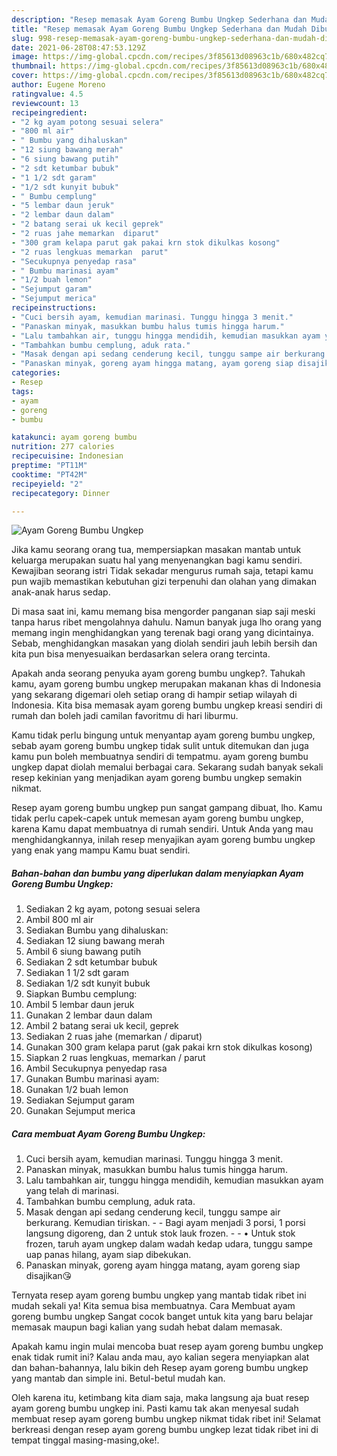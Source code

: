 ```yaml
---
description: "Resep memasak Ayam Goreng Bumbu Ungkep Sederhana dan Mudah Dibuat"
title: "Resep memasak Ayam Goreng Bumbu Ungkep Sederhana dan Mudah Dibuat"
slug: 998-resep-memasak-ayam-goreng-bumbu-ungkep-sederhana-dan-mudah-dibuat
date: 2021-06-28T08:47:53.129Z
image: https://img-global.cpcdn.com/recipes/3f85613d08963c1b/680x482cq70/ayam-goreng-bumbu-ungkep-foto-resep-utama.jpg
thumbnail: https://img-global.cpcdn.com/recipes/3f85613d08963c1b/680x482cq70/ayam-goreng-bumbu-ungkep-foto-resep-utama.jpg
cover: https://img-global.cpcdn.com/recipes/3f85613d08963c1b/680x482cq70/ayam-goreng-bumbu-ungkep-foto-resep-utama.jpg
author: Eugene Moreno
ratingvalue: 4.5
reviewcount: 13
recipeingredient:
- "2 kg ayam potong sesuai selera"
- "800 ml air"
- " Bumbu yang dihaluskan"
- "12 siung bawang merah"
- "6 siung bawang putih"
- "2 sdt ketumbar bubuk"
- "1 1/2 sdt garam"
- "1/2 sdt kunyit bubuk"
- " Bumbu cemplung"
- "5 lembar daun jeruk"
- "2 lembar daun dalam"
- "2 batang serai uk kecil geprek"
- "2 ruas jahe memarkan  diparut"
- "300 gram kelapa parut gak pakai krn stok dikulkas kosong"
- "2 ruas lengkuas memarkan  parut"
- "Secukupnya penyedap rasa"
- " Bumbu marinasi ayam"
- "1/2 buah lemon"
- "Sejumput garam"
- "Sejumput merica"
recipeinstructions:
- "Cuci bersih ayam, kemudian marinasi. Tunggu hingga 3 menit."
- "Panaskan minyak, masukkan bumbu halus tumis hingga harum."
- "Lalu tambahkan air, tunggu hingga mendidih, kemudian masukkan ayam yang telah di marinasi."
- "Tambahkan bumbu cemplung, aduk rata."
- "Masak dengan api sedang cenderung kecil, tunggu sampe air berkurang. Kemudian tiriskan.  Bagi ayam menjadi 3 porsi, 1 porsi langsung digoreng, dan 2 untuk stok lauk frozen.  • Untuk stok frozen, taruh ayam ungkep dalam wadah kedap udara, tunggu sampe uap panas hilang, ayam siap dibekukan."
- "Panaskan minyak, goreng ayam hingga matang, ayam goreng siap disajikan😘"
categories:
- Resep
tags:
- ayam
- goreng
- bumbu

katakunci: ayam goreng bumbu 
nutrition: 277 calories
recipecuisine: Indonesian
preptime: "PT11M"
cooktime: "PT42M"
recipeyield: "2"
recipecategory: Dinner

---
```



![Ayam Goreng Bumbu Ungkep](https://img-global.cpcdn.com/recipes/3f85613d08963c1b/680x482cq70/ayam-goreng-bumbu-ungkep-foto-resep-utama.jpg)

Jika kamu seorang orang tua, mempersiapkan masakan mantab untuk keluarga merupakan suatu hal yang menyenangkan bagi kamu sendiri. Kewajiban seorang istri Tidak sekadar mengurus rumah saja, tetapi kamu pun wajib memastikan kebutuhan gizi terpenuhi dan olahan yang dimakan anak-anak harus sedap.

Di masa  saat ini, kamu memang bisa mengorder panganan siap saji meski tanpa harus ribet mengolahnya dahulu. Namun banyak juga lho orang yang memang ingin menghidangkan yang terenak bagi orang yang dicintainya. Sebab, menghidangkan masakan yang diolah sendiri jauh lebih bersih dan kita pun bisa menyesuaikan berdasarkan selera orang tercinta. 



Apakah anda seorang penyuka ayam goreng bumbu ungkep?. Tahukah kamu, ayam goreng bumbu ungkep merupakan makanan khas di Indonesia yang sekarang digemari oleh setiap orang di hampir setiap wilayah di Indonesia. Kita bisa memasak ayam goreng bumbu ungkep kreasi sendiri di rumah dan boleh jadi camilan favoritmu di hari liburmu.

Kamu tidak perlu bingung untuk menyantap ayam goreng bumbu ungkep, sebab ayam goreng bumbu ungkep tidak sulit untuk ditemukan dan juga kamu pun boleh membuatnya sendiri di tempatmu. ayam goreng bumbu ungkep dapat diolah memalui berbagai cara. Sekarang sudah banyak sekali resep kekinian yang menjadikan ayam goreng bumbu ungkep semakin nikmat.

Resep ayam goreng bumbu ungkep pun sangat gampang dibuat, lho. Kamu tidak perlu capek-capek untuk memesan ayam goreng bumbu ungkep, karena Kamu dapat membuatnya di rumah sendiri. Untuk Anda yang mau menghidangkannya, inilah resep menyajikan ayam goreng bumbu ungkep yang enak yang mampu Kamu buat sendiri.

<!--inarticleads1-->

##### Bahan-bahan dan bumbu yang diperlukan dalam menyiapkan Ayam Goreng Bumbu Ungkep:

1. Sediakan 2 kg ayam, potong sesuai selera
1. Ambil 800 ml air
1. Sediakan  Bumbu yang dihaluskan:
1. Sediakan 12 siung bawang merah
1. Ambil 6 siung bawang putih
1. Sediakan 2 sdt ketumbar bubuk
1. Sediakan 1 1/2 sdt garam
1. Sediakan 1/2 sdt kunyit bubuk
1. Siapkan  Bumbu cemplung:
1. Ambil 5 lembar daun jeruk
1. Gunakan 2 lembar daun dalam
1. Ambil 2 batang serai uk kecil, geprek
1. Sediakan 2 ruas jahe (memarkan / diparut)
1. Gunakan 300 gram kelapa parut (gak pakai krn stok dikulkas kosong)
1. Siapkan 2 ruas lengkuas, memarkan / parut
1. Ambil Secukupnya penyedap rasa
1. Gunakan  Bumbu marinasi ayam:
1. Gunakan 1/2 buah lemon
1. Sediakan Sejumput garam
1. Gunakan Sejumput merica




<!--inarticleads2-->

##### Cara membuat Ayam Goreng Bumbu Ungkep:

1. Cuci bersih ayam, kemudian marinasi. Tunggu hingga 3 menit.
1. Panaskan minyak, masukkan bumbu halus tumis hingga harum.
1. Lalu tambahkan air, tunggu hingga mendidih, kemudian masukkan ayam yang telah di marinasi.
1. Tambahkan bumbu cemplung, aduk rata.
1. Masak dengan api sedang cenderung kecil, tunggu sampe air berkurang. Kemudian tiriskan. -  - Bagi ayam menjadi 3 porsi, 1 porsi langsung digoreng, dan 2 untuk stok lauk frozen. -  - • Untuk stok frozen, taruh ayam ungkep dalam wadah kedap udara, tunggu sampe uap panas hilang, ayam siap dibekukan.
1. Panaskan minyak, goreng ayam hingga matang, ayam goreng siap disajikan😘




Ternyata resep ayam goreng bumbu ungkep yang mantab tidak ribet ini mudah sekali ya! Kita semua bisa membuatnya. Cara Membuat ayam goreng bumbu ungkep Sangat cocok banget untuk kita yang baru belajar memasak maupun bagi kalian yang sudah hebat dalam memasak.

Apakah kamu ingin mulai mencoba buat resep ayam goreng bumbu ungkep enak tidak rumit ini? Kalau anda mau, ayo kalian segera menyiapkan alat dan bahan-bahannya, lalu bikin deh Resep ayam goreng bumbu ungkep yang mantab dan simple ini. Betul-betul mudah kan. 

Oleh karena itu, ketimbang kita diam saja, maka langsung aja buat resep ayam goreng bumbu ungkep ini. Pasti kamu tak akan menyesal sudah membuat resep ayam goreng bumbu ungkep nikmat tidak ribet ini! Selamat berkreasi dengan resep ayam goreng bumbu ungkep lezat tidak ribet ini di tempat tinggal masing-masing,oke!.

